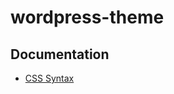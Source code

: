 # wordpress-theme

## Documentation

* [CSS Syntax](https://github.com/chris-pearce/css-guidelines#commenting)